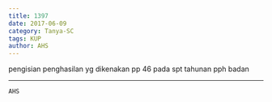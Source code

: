 ```yaml
---
title: 1397
date: 2017-06-09
category: Tanya-SC
tags: KUP
author: AHS
---
```


pengisian penghasilan yg dikenakan pp 46 pada spt tahunan pph badan

---



`AHS`
